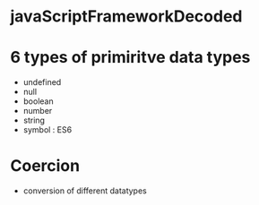 # javaScriptFrameworkDecoded

# 6 types of primiritve data types
- undefined
- null
- boolean
- number
- string
- symbol : ES6

# Coercion
- conversion of different datatypes
